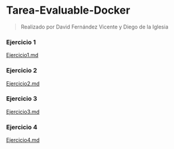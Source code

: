 # Tarea-Evaluable-Docker

> Realizado por David Fernández Vicente y Diego de la Iglesia


### Ejercicio 1

[Ejercicio1.md](https://github.com/DaviidFdez/Tarea-Evaluable-Docker/blob/main/Ejercicio1/Ejercicio1.md)


### Ejercicio 2

[Ejercicio2.md](https://github.com/DaviidFdez/Tarea-Evaluable-Docker/blob/main/Ejercicio2/Ejercicio2.md)


### Ejercicio 3

[Ejercicio3.md](https://github.com/DaviidFdez/Tarea-Evaluable-Docker/blob/main/Ejercicio3/Ejercicio3.md)


### Ejercicio 4

[Ejercicio4.md](https://github.com/DaviidFdez/Tarea-Evaluable-Docker/blob/main/Ejercicio4/Ejercicio4.md)
